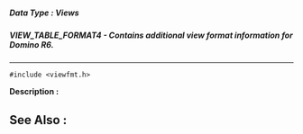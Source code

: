 ##### Data Type : Views
##### VIEW_TABLE_FORMAT4 - Contains additional view format information for Domino R6.
---
```
#include <viewfmt.h>
```
**Description :**



**See Also :**
---
